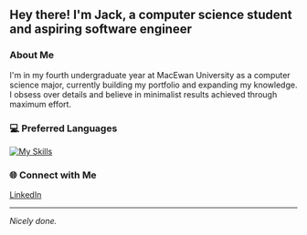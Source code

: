 ## Hey there! I'm Jack, a computer science student and aspiring software engineer

### About Me
I'm in my fourth undergraduate year at MacEwan University as a computer science major, currently building my portfolio and expanding my knowledge. I obsess over details and believe in minimalist results achieved through maximum effort.

### 💻 Preferred Languages
[![My Skills](https://skillicons.dev/icons?i=rust,c,python)](https://skillicons.dev)


### 🌐 Connect with Me
[LinkedIn](https://linkedin.com/in/jack-derksen-6292a1261)


---
*Nicely done.*
